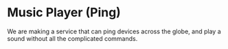 # Music Player (Ping)
We are making a service that can ping devices across the globe, and play a sound without all the complicated commands.
